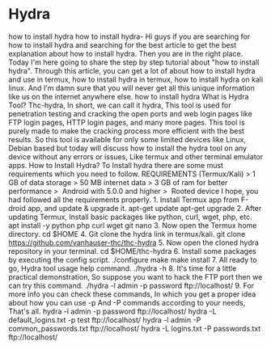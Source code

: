 # Hydra
how to install hydra   how to install hydra- Hi guys if you are searching for how to install hydra and searching for the best article to get the best explanation about how to install hydra. Then you are in the right place.   Today I'm here going to share the step by step tutorial about "how to install hydra". Through this article, you can get a lot of about how to install hydra and use in termux, how to install hydra in termux, how to install hydra on kali linux. And I'm damn sure that you will never get all this unique information like us on the internet anywhere else.    how to install hydra   What is Hydra Tool?   Thc-hydra, In short, we can call it hydra, This tool is used for penetration testing and cracking the open ports and web login pages like FTP login pages, HTTP login pages, and many more pages. This tool is purely made to make the cracking process more efficient with the best results. So this tool is available for only some limited devices like Linux, Debian based but today will discuss how to install the hydra tool on any device without any errors or issues, Like termux and other terminal emulator apps.   How to Install Hydra?   To Install hydra there are some must requirements which you need to follow.   REQUIREMENTS (Termux/Kali)   > 1 GB of data storage   > 50 MB internet data   > 3 GB of ram for better performance   >  Android with 5.0.0 and higher   >  Rooted device   I hope, you had followed all the requirements properly.   1. Install Termux app from F-droid app, and update &amp; upgrade it.   apt-get update apt-get upgrade   2. After updating Termux, Install basic packages like python, curl, wget, php, etc.   apt install -y python php curl wget git nano   3. Now open the Termux home directory.   cd $HOME   4. Git clone the hydra link in termux/kali.   git clone https://github.com/vanhauser-thc/thc-hydra   5. Now open the cloned hydra repository in your terminal.   cd $HOME/thc-hydra   6. Install some packages by executing the config script.   ./configure make make install   7. All ready to go, Hydra tool usage help command.   ./hydra -h   8. It's time for a little practical demonstration, So suppose you want to hack the FTP port then we can try this command.   ./hydra -l admin -p password ftp://localhost/   9. For more info you can check these commands, In which you get a proper idea about how you can use -p And -P commands according to your needs, That's all.   hydra -l admin -p password ftp://localhost/  hydra -L default_logins.txt -p test ftp://localhost/  hydra -l admin -P common_passwords.txt ftp://localhost/ hydra -L logins.txt -P passwords.txt ftp://localhost/
